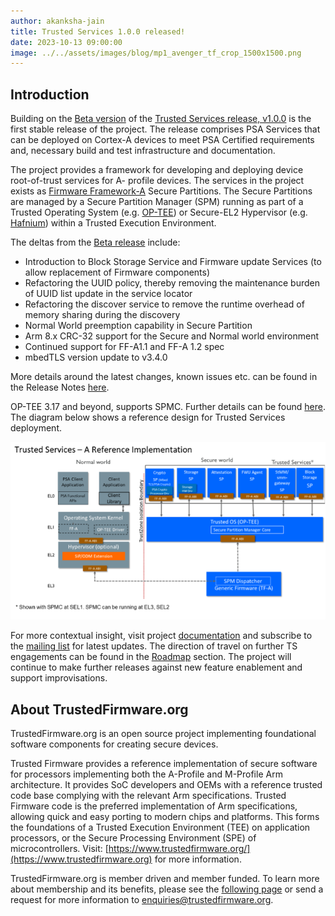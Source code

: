 ```yaml
---
author: akanksha-jain
title: Trusted Services 1.0.0 released!
date: 2023-10-13 09:00:00
image: ../../assets/images/blog/mp1_avenger_tf_crop_1500x1500.png
---
```


## Introduction

Building on the [Beta version](/blog/Trusted-Services-v1-0-0-beta/) of the [Trusted Services release, v1.0.0](https://git.trustedfirmware.org/TS/trusted-services.git/tag/?h=v1.0.0) is the first stable release of the
project. The release comprises PSA Services that can be deployed on Cortex-A devices to meet PSA
Certified requirements and, necessary build and test infrastructure and documentation.

The project provides a framework for developing and deploying device root-of-trust services for A-
profile devices. The services in the project exists as [Firmware Framework-A](https://developer.arm.com/documentation/den0077/latest) Secure Partitions. The
Secure Partitions are managed by a Secure Partition Manager (SPM) running as part of a Trusted
Operating System (e.g. [OP-TEE](/projects/op-tee/)) or Secure-EL2 Hypervisor (e.g. [Hafnium](/projects/hafnium/)) within a Trusted Execution
Environment.

The deltas from the [Beta release](https://git.trustedfirmware.org/TS/trusted-services.git/tag/?h=v1.0.0-beta) include:

- Introduction to Block Storage Service and Firmware update Services (to allow replacement of
  Firmware components)
- Refactoring the UUID policy, thereby removing the maintenance burden of UUID list update in
  the service locator
- Refactoring the discover service to remove the runtime overhead of memory sharing during the
  discovery
- Normal World preemption capability in Secure Partition
- Arm 8.x CRC-32 support for the Secure and Normal world environment
- Continued support for FF-A1.1 and FF-A 1.2 spec
- mbedTLS version update to v3.4.0

More details around the latest changes, known issues etc. can be found in the Release Notes [here](https://trusted-services.readthedocs.io/en/v1.0.0/project/change-log.html).

OP-TEE 3.17 and beyond, supports SPMC. Further details can be found [here](https://developer.trustedfirmware.org/w/trusted-services/op-tee-spmc/). The diagram below shows a reference design for Trusted Services deployment.

![Reference Implementation](../../assets/images/blog/ts-reference-implementation.png)

For more contextual insight, visit project [documentation](https://trusted-services.readthedocs.io/en/latest/) and subscribe to the [mailing list](https://lists.trustedfirmware.org/mailman3/lists/trusted-services.lists.trustedfirmware.org/) for latest
updates. The direction of travel on further TS engagements can be found in the [Roadmap](https://github.com/Trusted-Services/trusted-services/wiki/Trusted-Services-Roadmap) section.
The project will continue to make further releases against new feature enablement and support improvisations.

## About TrustedFirmware.org

TrustedFirmware.org is an open source project implementing foundational software components for creating secure devices.

Trusted Firmware provides a reference implementation of secure software for processors implementing both the A-Profile and M-Profile Arm architecture. It provides SoC developers and OEMs with a reference trusted code base complying with the relevant Arm specifications. Trusted Firmware code is the preferred implementation of Arm specifications, allowing quick and easy porting to modern chips and platforms. This forms the foundations of a Trusted Execution Environment (TEE) on application processors, or the Secure Processing Environment (SPE) of microcontrollers. Visit: [https://www.trustedfirmware.org/](https://www.trustedfirmware.org) for more information.

TrustedFirmware.org is member driven and member funded. To learn more about membership and its benefits, please see the [following page](/about) or send a request for more information to [enquiries@trustedfirmware.org](mailto:enquiries@trustedfirmware.org).
